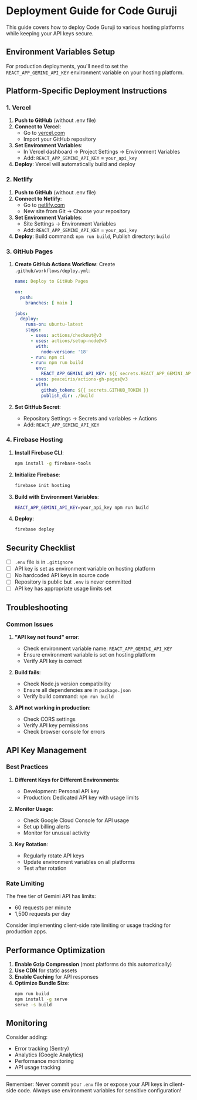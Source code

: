 # Deployment Guide for Code Guruji

This guide covers how to deploy Code Guruji to various hosting platforms while keeping your API keys secure.

## Environment Variables Setup

For production deployments, you'll need to set the `REACT_APP_GEMINI_API_KEY` environment variable on your hosting platform.

## Platform-Specific Deployment Instructions

### 1. Vercel

1. **Push to GitHub** (without .env file)
2. **Connect to Vercel**:
   - Go to [vercel.com](https://vercel.com)
   - Import your GitHub repository
3. **Set Environment Variables**:
   - In Vercel dashboard → Project Settings → Environment Variables
   - Add: `REACT_APP_GEMINI_API_KEY` = `your_api_key`
4. **Deploy**: Vercel will automatically build and deploy

### 2. Netlify

1. **Push to GitHub** (without .env file)
2. **Connect to Netlify**:
   - Go to [netlify.com](https://netlify.com)
   - New site from Git → Choose your repository
3. **Set Environment Variables**:
   - Site Settings → Environment Variables
   - Add: `REACT_APP_GEMINI_API_KEY` = `your_api_key`
4. **Deploy**: Build command: `npm run build`, Publish directory: `build`

### 3. GitHub Pages

1. **Create GitHub Actions Workflow**:
   Create `.github/workflows/deploy.yml`:
   ```yaml
   name: Deploy to GitHub Pages
   
   on:
     push:
       branches: [ main ]
   
   jobs:
     deploy:
       runs-on: ubuntu-latest
       steps:
         - uses: actions/checkout@v3
         - uses: actions/setup-node@v3
           with:
             node-version: '18'
         - run: npm ci
         - run: npm run build
           env:
             REACT_APP_GEMINI_API_KEY: ${{ secrets.REACT_APP_GEMINI_API_KEY }}
         - uses: peaceiris/actions-gh-pages@v3
           with:
             github_token: ${{ secrets.GITHUB_TOKEN }}
             publish_dir: ./build
   ```

2. **Set GitHub Secret**:
   - Repository Settings → Secrets and variables → Actions
   - Add: `REACT_APP_GEMINI_API_KEY`

### 4. Firebase Hosting

1. **Install Firebase CLI**:
   ```bash
   npm install -g firebase-tools
   ```

2. **Initialize Firebase**:
   ```bash
   firebase init hosting
   ```

3. **Build with Environment Variables**:
   ```bash
   REACT_APP_GEMINI_API_KEY=your_api_key npm run build
   ```

4. **Deploy**:
   ```bash
   firebase deploy
   ```

## Security Checklist

- [ ] `.env` file is in `.gitignore`
- [ ] API key is set as environment variable on hosting platform
- [ ] No hardcoded API keys in source code
- [ ] Repository is public but `.env` is never committed
- [ ] API key has appropriate usage limits set

## Troubleshooting

### Common Issues

1. **"API key not found" error**:
   - Check environment variable name: `REACT_APP_GEMINI_API_KEY`
   - Ensure environment variable is set on hosting platform
   - Verify API key is correct

2. **Build fails**:
   - Check Node.js version compatibility
   - Ensure all dependencies are in `package.json`
   - Verify build command: `npm run build`

3. **API not working in production**:
   - Check CORS settings
   - Verify API key permissions
   - Check browser console for errors

## API Key Management

### Best Practices

1. **Different Keys for Different Environments**:
   - Development: Personal API key
   - Production: Dedicated API key with usage limits

2. **Monitor Usage**:
   - Check Google Cloud Console for API usage
   - Set up billing alerts
   - Monitor for unusual activity

3. **Key Rotation**:
   - Regularly rotate API keys
   - Update environment variables on all platforms
   - Test after rotation

### Rate Limiting

The free tier of Gemini API has limits:
- 60 requests per minute
- 1,500 requests per day

Consider implementing client-side rate limiting or usage tracking for production apps.

## Performance Optimization

1. **Enable Gzip Compression** (most platforms do this automatically)
2. **Use CDN** for static assets
3. **Enable Caching** for API responses
4. **Optimize Bundle Size**:
   ```bash
   npm run build
   npm install -g serve
   serve -s build
   ```

## Monitoring

Consider adding:
- Error tracking (Sentry)
- Analytics (Google Analytics)
- Performance monitoring
- API usage tracking

---

Remember: Never commit your `.env` file or expose your API keys in client-side code. Always use environment variables for sensitive configuration!
